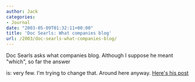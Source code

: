 ```yaml
---
author: Jack
categories:
- Journal
date: "2003-05-09T01:32:11+00:00"
title: 'Doc Searls: What companies blog'
url: /2003/doc-searls-what-companies-blog/
---
```


Doc Searls asks what companies blog. Although I suppose he meant "which", so far the answer
  

  
is: very few. I'm trying to change that. Around here anyway. [Here's his post][1]

 [1]: //doc.weblogs.com/2003/03/13#aQuestion"